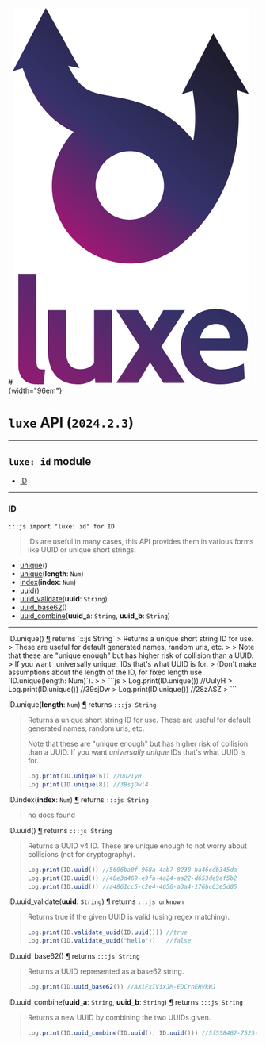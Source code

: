 #![](../../../images/luxe-dark.svg){width="96em"}

# `luxe` API (`2024.2.3`)  


---

## `luxe: id` module

- [ID](#id)   

---

### ID
`:::js import "luxe: id" for ID`
> IDs are useful in many cases, this API provides them in various forms like UUID or unique short strings.

- [unique](#ID.unique)()
- [unique](#ID.unique)(**length**: `Num`)
- [index](#ID.index)(**index**: `Num`)
- [uuid](#ID.uuid)()
- [uuid_validate](#ID.uuid_validate)(**uuid**: `String`)
- [uuid_base62](#ID.uuid_base62)()
- [uuid_combine](#ID.uuid_combine+2)(**uuid_a**: `String`, **uuid_b**: `String`)

<hr/>
<endpoint module="luxe: id" class="ID" signature="unique()"></endpoint>
<signature id="ID.unique">ID.unique()
<a class="headerlink" href="#ID.unique" title="Permanent link">¶</a></signature>
<span class='api_ret'>returns</span> `:::js String`
> Returns a unique short string ID for use.
> These are useful for default generated names, random urls, etc.
> 
> Note that these are "unique enough" but has higher risk of collision than a UUID.
> If you want _universally unique_ IDs that's what UUID is for.
> (Don't make assumptions about the length of the ID, for fixed length use `ID.unique(length: Num)`).
> 
>   ```js
>   Log.print(ID.unique()) //UuIyH
>   Log.print(ID.unique()) //39sjDw
>   Log.print(ID.unique()) //28zASZ
>   ```   

<endpoint module="luxe: id" class="ID" signature="unique(length : Num)"></endpoint>
<signature id="ID.unique">ID.unique(**length**: `Num`)
<a class="headerlink" href="#ID.unique" title="Permanent link">¶</a></signature>
<span class='api_ret'>returns</span> `:::js String`
> Returns a unique short string ID for use.
> These are useful for default generated names, random urls, etc.
> 
> Note that these are "unique enough" but has higher risk of collision than a UUID.
> If you want _universally unique_ IDs that's what UUID is for.
> 
>   ```js
>   Log.print(ID.unique(6)) //Uu2IyH
>   Log.print(ID.unique(8)) //39sjDwl4
>   ```   

<endpoint module="luxe: id" class="ID" signature="index(index : Num)"></endpoint>
<signature id="ID.index">ID.index(**index**: `Num`)
<a class="headerlink" href="#ID.index" title="Permanent link">¶</a></signature>
<span class='api_ret'>returns</span> `:::js String`
> no docs found   

<endpoint module="luxe: id" class="ID" signature="uuid()"></endpoint>
<signature id="ID.uuid">ID.uuid()
<a class="headerlink" href="#ID.uuid" title="Permanent link">¶</a></signature>
<span class='api_ret'>returns</span> `:::js String`
> Returns a UUID v4 ID.
> These are unique enough to not worry about collisions (not for cryptography).
> 
>   ```js
>   Log.print(ID.uuid()) //5606ba0f-968a-4ab7-8230-ba46cdb345da
>   Log.print(ID.uuid()) //48e3d469-e9fa-4a24-aa22-d653de9af5b2
>   Log.print(ID.uuid()) //a4861cc5-c2e4-4656-a3a4-176bc63e5d05
>   ```   

<endpoint module="luxe: id" class="ID" signature="uuid_validate(uuid : String)"></endpoint>
<signature id="ID.uuid_validate">ID.uuid_validate(**uuid**: `String`)
<a class="headerlink" href="#ID.uuid_validate" title="Permanent link">¶</a></signature>
<span class='api_ret'>returns</span> `:::js unknown`
> Returns true if the given UUID is valid (using regex matching).
> 
>   ```js
>   Log.print(ID.validate_uuid(ID.uuid())) //true
>   Log.print(ID.validate_uuid("hello"))   //false
>   ```   

<endpoint module="luxe: id" class="ID" signature="uuid_base62()"></endpoint>
<signature id="ID.uuid_base62">ID.uuid_base62()
<a class="headerlink" href="#ID.uuid_base62" title="Permanent link">¶</a></signature>
<span class='api_ret'>returns</span> `:::js String`
> Returns a UUID represented as a base62 string.
> 
>   ```js
>   Log.print(ID.uuid_base62()) //AXiFxIVixJM-EDCrnEHVkWJ
>   ```   

<endpoint module="luxe: id" class="ID" signature="uuid_combine(uuid_a : String, uuid_b : String)"></endpoint>
<signature id="ID.uuid_combine+2">ID.uuid_combine(**uuid_a**: `String`, **uuid_b**: `String`)
<a class="headerlink" href="#ID.uuid_combine+2" title="Permanent link">¶</a></signature>
<span class='api_ret'>returns</span> `:::js String`
> Returns a new UUID by combining the two UUIDs given.
> 
>   ```js
>   Log.print(ID.uuid_combine(ID.uuid(), ID.uuid())) //5f558462-7525-48c0-812d-a65df074ce42
>   ```   

